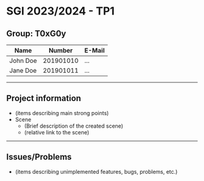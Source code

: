 # SGI 2023/2024 - TP1

## Group: T0xG0y

| Name             | Number    | E-Mail             |
| ---------------- | --------- | ------------------ |
| John Doe         | 201901010 | ...                |
| Jane Doe         | 201901011 | ...                |

----
## Project information

- (items describing main strong points)
- Scene
  - (Brief description of the created scene)
  - (relative link to the scene)
----
## Issues/Problems

- (items describing unimplemented features, bugs, problems, etc.)
